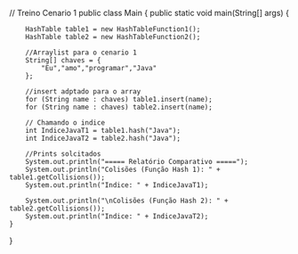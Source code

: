 
// Treino Cenario 1
public class Main {
    public static void main(String[] args) {

        HashTable table1 = new HashTableFunction1();
        HashTable table2 = new HashTableFunction2();

        //Arraylist para o cenario 1
        String[] chaves = {
            "Eu","amo","programar","Java"
        };
        
        //insert adptado para o array
        for (String name : chaves) table1.insert(name);
        for (String name : chaves) table2.insert(name);
        
        // Chamando o indice
        int IndiceJavaT1 = table1.hash("Java");
        int IndiceJavaT2 = table2.hash("Java");

        //Prints solcitados
        System.out.println("===== Relatório Comparativo =====");
        System.out.println("Colisões (Função Hash 1): " + table1.getCollisions());
        System.out.println("Indice: " + IndiceJavaT1);

        System.out.println("\nColisões (Função Hash 2): " + table2.getCollisions());
        System.out.println("Indice: " + IndiceJavaT2);
    }
}
